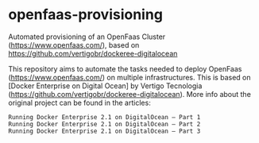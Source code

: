 # openfaas-provisioning
Automated provisioning of an OpenFaas Cluster (https://www.openfaas.com/), based on https://github.com/vertigobr/dockeree-digitalocean

This repository aims to automate the tasks needed to deploy OpenFaas (https://www.openfaas.com/) on multiple infrastructures. This is based on [Docker Enterprise on Digital Ocean] by Vertigo Tecnologia (https://github.com/vertigobr/dockeree-digitalocean). More info about the original project can be found in the articles:

    Running Docker Enterprise 2.1 on DigitalOcean — Part 1
    Running Docker Enterprise 2.1 on DigitalOcean — Part 2
    Running Docker Enterprise 2.1 on DigitalOcean — Part 3
